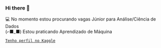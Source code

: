 ### Hi there 👋

💻 No momento estou procurando vagas Júnior para Análise/Ciência de Dados<br>
(⌐■_■) Estou praticando Aprendizado de Máquina

[`Tenho perfil no Kaggle`]('https://www.kaggle.com/brauliolv')
